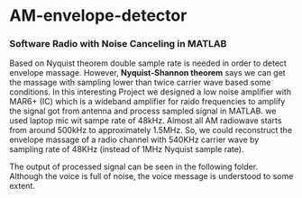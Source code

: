 # AM-envelope-detector
### Software Radio with Noise Canceling in MATLAB
 
Based on Nyquist theorem double sample rate is needed in order to detect envelope massage. However, **Nyquist-Shannon theorem**
says we can 
get the massage with sampling lower than twice carrier wave based some conditions.
In this interesting Project we designed a low noise amplifier with MAR6+ (IC) which is a wideband amplifier for raido frequencies 
to amplify the signal got from antenna and process sampled signal in MATLAB. we used laptop mic wit sampe rate of 48kHz. Almost all AM radiowave starts from 
around 500kHz to approximately 1.5MHz. So, we could reconstruct the envelope massage of a radio channel with 540KHz carrier wave by sampling rate of 48KHz
(instead of 1MHz Nyquist sample rate).

The output of processed signal can be seen in the following folder. Although the voice is full of noise, the voice message is understood to some extent.
